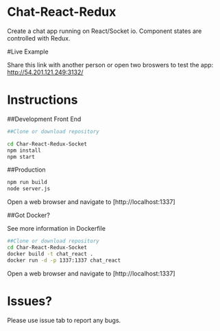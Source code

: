 # Chat-React-Redux

Create a chat app running on React/Socket io. Component states are controlled with Redux.


#Live Example

Share this link with another person or open two broswers to test the app: http://54.201.121.249:3132/ 

# Instructions

##Development Front End

```bash
##Clone or download repository

cd Char-React-Redux-Socket
npm install
npm start
```

##Production

```bash
npm run build
node server.js
```

Open a web browser and navigate to [http://localhost:1337]


##Got Docker?

See more information in Dockerfile

```bash
##Clone or download repository
cd Char-React-Redux-Socket
docker build -t chat_react .
docker run -d -p 1337:1337 chat_react
```

Open a web browser and navigate to [http://localhost:1337]

# Issues?

Please use issue tab to report any bugs.
